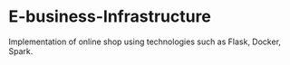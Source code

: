 # E-business-Infrastructure
Implementation of online shop using technologies such as Flask, Docker, Spark.

